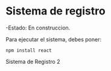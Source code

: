 <h1>Sistema de registro</h1>

-Estado: En construccion.

Para ejecutar el sistema, debes poner:

```npm install react```

Sistema de Registro 2
